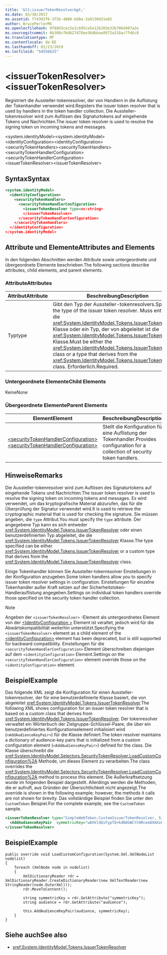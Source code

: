 ```yaml
---
title: '&lt;issuerTokenResolver&gt;'
ms.date: 03/30/2017
ms.assetid: f74392f6-3f5b-4880-bd8a-3a9130d31e65
author: BrucePerlerMS
ms.openlocfilehash: 9f88d3cec5e1cb95ce5e12b203e32b706d407a2e
ms.sourcegitcommit: 6b308cf6d627d78ee36dbbae8972a310ac7fd6c8
ms.translationtype: MT
ms.contentlocale: de-DE
ms.lasthandoff: 01/23/2019
ms.locfileid: "54556625"
---
```

# <a name="ltissuertokenresolvergt"></a><span data-ttu-id="d3a28-102">&lt;issuerTokenResolver&gt;</span><span class="sxs-lookup"><span data-stu-id="d3a28-102">&lt;issuerTokenResolver&gt;</span></span>
<span data-ttu-id="d3a28-103">Registriert die Aussteller-tokenresolver, der von Handlern in die Auflistung der Tokenhandler verwendet wird.</span><span class="sxs-lookup"><span data-stu-id="d3a28-103">Registers the issuer token resolver that is used by handlers in the token handler collection.</span></span> <span data-ttu-id="d3a28-104">Die Aussteller-tokenresolver wird zum Auflösen des Signaturtokens auf eingehende Tokens und Nachrichten.</span><span class="sxs-lookup"><span data-stu-id="d3a28-104">The issuer token resolver is used to resolve the signing token on incoming tokens and messages.</span></span>  
  
 <span data-ttu-id="d3a28-105">\<system.identityModel></span><span class="sxs-lookup"><span data-stu-id="d3a28-105">\<system.identityModel></span></span>  
<span data-ttu-id="d3a28-106">\<identityConfiguration></span><span class="sxs-lookup"><span data-stu-id="d3a28-106">\<identityConfiguration></span></span>  
<span data-ttu-id="d3a28-107">\<securityTokenHandlers></span><span class="sxs-lookup"><span data-stu-id="d3a28-107">\<securityTokenHandlers></span></span>  
<span data-ttu-id="d3a28-108">\<securityTokenHandlerConfiguration></span><span class="sxs-lookup"><span data-stu-id="d3a28-108">\<securityTokenHandlerConfiguration></span></span>  
<span data-ttu-id="d3a28-109">\<issuerTokenResolver></span><span class="sxs-lookup"><span data-stu-id="d3a28-109">\<issuerTokenResolver></span></span>  
  
## <a name="syntax"></a><span data-ttu-id="d3a28-110">Syntax</span><span class="sxs-lookup"><span data-stu-id="d3a28-110">Syntax</span></span>  
  
```xml  
<system.identityModel>  
  <identityConfiguration>  
    <securityTokenHandlers>  
      <securityTokenHandlerConfiguration>  
        <issuerTokenResolver type=xs:string>  
        </issuerTokenResolver>  
      </securityTokenHandlerConfiguration>  
    </securityTokenHandlers>  
  </identityConfiguration>  
</system.identityModel>  
```  
  
## <a name="attributes-and-elements"></a><span data-ttu-id="d3a28-111">Attribute und Elemente</span><span class="sxs-lookup"><span data-stu-id="d3a28-111">Attributes and Elements</span></span>  
 <span data-ttu-id="d3a28-112">In den folgenden Abschnitten werden Attribute sowie untergeordnete und übergeordnete Elemente beschrieben.</span><span class="sxs-lookup"><span data-stu-id="d3a28-112">The following sections describe attributes, child elements, and parent elements.</span></span>  
  
### <a name="attributes"></a><span data-ttu-id="d3a28-113">Attribute</span><span class="sxs-lookup"><span data-stu-id="d3a28-113">Attributes</span></span>  
  
|<span data-ttu-id="d3a28-114">Attribut</span><span class="sxs-lookup"><span data-stu-id="d3a28-114">Attribute</span></span>|<span data-ttu-id="d3a28-115">Beschreibung</span><span class="sxs-lookup"><span data-stu-id="d3a28-115">Description</span></span>|  
|---------------|-----------------|  
|<span data-ttu-id="d3a28-116">Typ</span><span class="sxs-lookup"><span data-stu-id="d3a28-116">type</span></span>|<span data-ttu-id="d3a28-117">Gibt den Typ der Aussteller-tokenresolvers.</span><span class="sxs-lookup"><span data-stu-id="d3a28-117">Specifies the type of the issuer token resolver.</span></span> <span data-ttu-id="d3a28-118">Muss entweder die <xref:System.IdentityModel.Tokens.IssuerTokenResolver> Klasse oder ein Typ, der von abgeleitet ist die <xref:System.IdentityModel.Tokens.IssuerTokenResolver> Klasse.</span><span class="sxs-lookup"><span data-stu-id="d3a28-118">Must be either the <xref:System.IdentityModel.Tokens.IssuerTokenResolver> class or a type that derives from the <xref:System.IdentityModel.Tokens.IssuerTokenResolver> class.</span></span> <span data-ttu-id="d3a28-119">Erforderlich.</span><span class="sxs-lookup"><span data-stu-id="d3a28-119">Required.</span></span>|  
  
### <a name="child-elements"></a><span data-ttu-id="d3a28-120">Untergeordnete Elemente</span><span class="sxs-lookup"><span data-stu-id="d3a28-120">Child Elements</span></span>  
 <span data-ttu-id="d3a28-121">Keine</span><span class="sxs-lookup"><span data-stu-id="d3a28-121">None</span></span>  
  
### <a name="parent-elements"></a><span data-ttu-id="d3a28-122">Übergeordnete Elemente</span><span class="sxs-lookup"><span data-stu-id="d3a28-122">Parent Elements</span></span>  
  
|<span data-ttu-id="d3a28-123">Element</span><span class="sxs-lookup"><span data-stu-id="d3a28-123">Element</span></span>|<span data-ttu-id="d3a28-124">Beschreibung</span><span class="sxs-lookup"><span data-stu-id="d3a28-124">Description</span></span>|  
|-------------|-----------------|  
|[<span data-ttu-id="d3a28-125">\<securityTokenHandlerConfiguration></span><span class="sxs-lookup"><span data-stu-id="d3a28-125">\<securityTokenHandlerConfiguration></span></span>](../../../../../docs/framework/configure-apps/file-schema/windows-identity-foundation/securitytokenhandlerconfiguration.md)|<span data-ttu-id="d3a28-126">Stellt die Konfiguration für eine Auflistung der Tokenhandler.</span><span class="sxs-lookup"><span data-stu-id="d3a28-126">Provides configuration for a collection of security token handlers.</span></span>|  
  
## <a name="remarks"></a><span data-ttu-id="d3a28-127">Hinweise</span><span class="sxs-lookup"><span data-stu-id="d3a28-127">Remarks</span></span>  
 <span data-ttu-id="d3a28-128">Die Aussteller-tokenresolver wird zum Auflösen des Signaturtokens auf eingehende Tokens und Nachrichten.</span><span class="sxs-lookup"><span data-stu-id="d3a28-128">The issuer token resolver is used to resolve the signing token on incoming tokens and messages.</span></span> <span data-ttu-id="d3a28-129">Es wird verwendet, um das kryptografische Material abzurufen, das für die Überprüfung der Signatur verwendet wird.</span><span class="sxs-lookup"><span data-stu-id="d3a28-129">It is used to retrieve the cryptographic material that is used for checking the signature.</span></span> <span data-ttu-id="d3a28-130">Sie müssen angeben, die `type` Attribut.</span><span class="sxs-lookup"><span data-stu-id="d3a28-130">You must specify the `type` attribute.</span></span> <span data-ttu-id="d3a28-131">Der angegebene Typ kann es sich entweder <xref:System.IdentityModel.Tokens.IssuerTokenResolver> oder einen benutzerdefinierten Typ abgeleitet, die die <xref:System.IdentityModel.Tokens.IssuerTokenResolver> Klasse.</span><span class="sxs-lookup"><span data-stu-id="d3a28-131">The type specified can be either <xref:System.IdentityModel.Tokens.IssuerTokenResolver> or a custom type that derives from the <xref:System.IdentityModel.Tokens.IssuerTokenResolver> class.</span></span>  
  
 <span data-ttu-id="d3a28-132">Einige Tokenhandler können Sie Aussteller-tokenresolver Einstellungen in der Konfiguration anzugeben.</span><span class="sxs-lookup"><span data-stu-id="d3a28-132">Some token handlers allow you to specify issuer token resolver settings in configuration.</span></span> <span data-ttu-id="d3a28-133">Einstellungen für einzelne Tokenhandler außer Kraft setzen auf der Sicherheitstoken-Handlerauflistung angegeben.</span><span class="sxs-lookup"><span data-stu-id="d3a28-133">Settings on individual token handlers override those specified on the security token handler collection.</span></span>  
  
> [!NOTE]
>  <span data-ttu-id="d3a28-134">Angeben der `<issuerTokenResolver>` -Element als untergeordnetes Element von der [ \<IdentityConfiguration >](../../../../../docs/framework/configure-apps/file-schema/windows-identity-foundation/identityconfiguration.md) Element ist veraltet, jedoch wird für die Abwärtskompatibilität weiterhin unterstützt.</span><span class="sxs-lookup"><span data-stu-id="d3a28-134">Specifying the `<issuerTokenResolver>` element as a child element of the [\<identityConfiguration>](../../../../../docs/framework/configure-apps/file-schema/windows-identity-foundation/identityconfiguration.md) element has been deprecated, but is still supported for backward compatibility.</span></span> <span data-ttu-id="d3a28-135">Einstellungen für die `<securityTokenHandlerConfiguration>` Element überschreiben diejenigen auf dem `<identityConfiguration>` Element.</span><span class="sxs-lookup"><span data-stu-id="d3a28-135">Settings on the `<securityTokenHandlerConfiguration>` element override those on the `<identityConfiguration>` element.</span></span>  
  
## <a name="example"></a><span data-ttu-id="d3a28-136">Beispiel</span><span class="sxs-lookup"><span data-stu-id="d3a28-136">Example</span></span>  
 <span data-ttu-id="d3a28-137">Das folgende XML zeigt die Konfiguration für einen Aussteller-tokenresolver, der für eine benutzerdefinierte Klasse basiert, die von abgeleitet <xref:System.IdentityModel.Tokens.IssuerTokenResolver>.</span><span class="sxs-lookup"><span data-stu-id="d3a28-137">The following XML shows configuration for an issuer token resolver that is based on a custom class that derives from <xref:System.IdentityModel.Tokens.IssuerTokenResolver>.</span></span> <span data-ttu-id="d3a28-138">Der tokenresolver verwaltet ein Wörterbuch der Zielgruppe-Schlüssel-Paare, die über ein benutzerdefiniertes Konfigurationselement initialisiert wird (`<AddAudienceKeyPair>`) für die Klasse definiert.</span><span class="sxs-lookup"><span data-stu-id="d3a28-138">The token resolver maintains a dictionary of audience-key pairs that is initialized from a custom configuration element (`<AddAudienceKeyPair>`) defined for the class.</span></span> <span data-ttu-id="d3a28-139">Die Klasse überschreibt die <xref:System.IdentityModel.Selectors.SecurityTokenResolver.LoadCustomConfiguration%2A> Methode, um dieses Element zu verarbeiten.</span><span class="sxs-lookup"><span data-stu-id="d3a28-139">The class overrides the <xref:System.IdentityModel.Selectors.SecurityTokenResolver.LoadCustomConfiguration%2A> method to process this element.</span></span> <span data-ttu-id="d3a28-140">Die Außerkraftsetzung wurde im folgenden Beispiel dargestellt. Allerdings werden die Methoden, die er aufruft, aus Gründen der Übersichtlichkeit nicht angezeigt.</span><span class="sxs-lookup"><span data-stu-id="d3a28-140">The override is shown in the following example; however, the methods it calls are not shown for brevity.</span></span> <span data-ttu-id="d3a28-141">Das vollständige Beispiel finden Sie unter den `CustomToken` Beispiel.</span><span class="sxs-lookup"><span data-stu-id="d3a28-141">For the complete example, see the `CustomToken` sample.</span></span>  
  
```xml  
<issuerTokenResolver type="SimpleWebToken.CustomIssuerTokenResolver, SimpleWebToken">  
  <AddAudienceKeyPair  symmetricKey="wAVkldQiFypTQ+kdNdGWCYCHRcee8XmXxOvgmak8vSY=" audience="http://localhost:19851/" />  
</issuerTokenResolver>  
```  
  
## <a name="example"></a><span data-ttu-id="d3a28-142">Beispiel</span><span class="sxs-lookup"><span data-stu-id="d3a28-142">Example</span></span>  
  
```  
public override void LoadCustomConfiguration(System.Xml.XmlNodeList nodelist)  
{  
    foreach (XmlNode node in nodelist)  
    {  
        XmlDictionaryReader rdr = XmlDictionaryReader.CreateDictionaryReader(new XmlTextReader(new StringReader(node.OuterXml)));  
        rdr.MoveToContent();  
  
        string symmetricKey = rdr.GetAttribute("symmetricKey");  
        string audience = rdr.GetAttribute("audience");  
  
        this.AddAudienceKeyPair(audience, symmetricKey);  
    }  
}  
```  
  
## <a name="see-also"></a><span data-ttu-id="d3a28-143">Siehe auch</span><span class="sxs-lookup"><span data-stu-id="d3a28-143">See also</span></span>
- <xref:System.IdentityModel.Tokens.IssuerTokenResolver>
